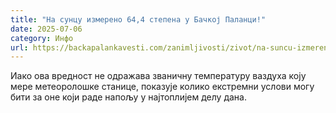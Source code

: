 ```yaml
---
title: "На сунцу измерено 64,4 степена у Бачкој Паланци!"
date: 2025-07-06
category: Инфо
url: https://backapalankavesti.com/zanimljivosti/zivot/na-suncu-izmereno-644-stepena-u-backoj-palanci/
---
```


Иако ова вредност не одражава званичну температуру ваздуха коју мере метеоролошке станице, показује колико екстремни услови могу бити за оне који раде напољу у најтоплијем делу дана.
